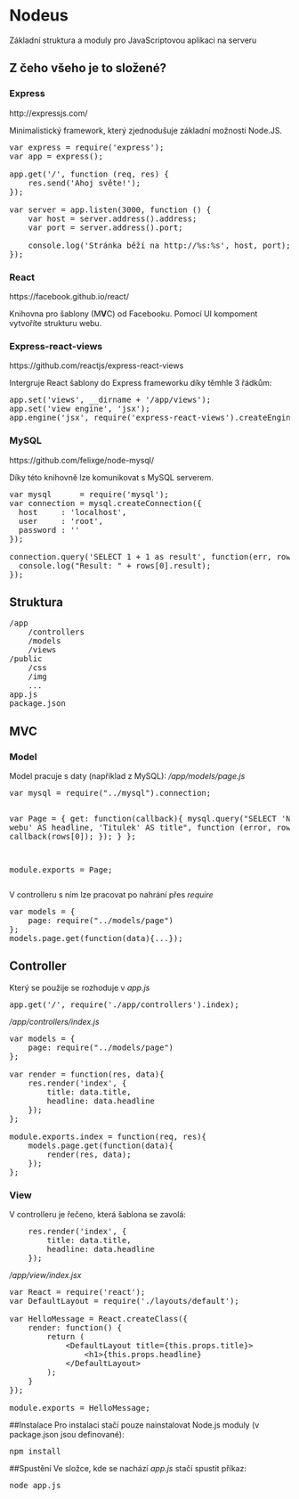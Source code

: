 # Nodeus
Základní struktura a moduly pro JavaScriptovou aplikaci na serveru


<h2>Z čeho všeho je to složené?</h2>
<h3>Express</h3>
http://expressjs.com/

Minimalistický framework, který zjednodušuje základní možnosti Node.JS.
<pre lang="php">
var express = require('express');
var app = express();

app.get('/', function (req, res) {
    res.send('Ahoj světe!');
});

var server = app.listen(3000, function () {
    var host = server.address().address;
    var port = server.address().port;

    console.log('Stránka běží na http://%s:%s', host, port);
});
</pre>

<h3>React</h3>
https://facebook.github.io/react/

Knihovna pro šablony (M<strong>V</strong>C) od Facebooku. Pomocí UI kompoment vytvoříte strukturu webu.

<h3>Express-react-views</h3>
https://github.com/reactjs/express-react-views

Intergruje React šablony do Express frameworku díky těmhle 3 řádkům:
<pre lang="php">
app.set('views', __dirname + '/app/views');
app.set('view engine', 'jsx');
app.engine('jsx', require('express-react-views').createEngine());
</pre>

<h3>MySQL</h3>
https://github.com/felixge/node-mysql/

Díky této knihovně lze komunikovat s MySQL serverem.
<pre lang="php">
var mysql      = require('mysql');
var connection = mysql.createConnection({
  host     : 'localhost',
  user     : 'root',
  password : ''
});

connection.query('SELECT 1 + 1 as result', function(err, rows) {
  console.log("Result: " + rows[0].result);
});
</pre>

<h2>Struktura</h2>
<pre>
/app
    /controllers
    /models
    /views
/public
    /css
    /img
    ...
app.js
package.json
</pre>



<h2>MVC</h2>
<h3>Model</h3>
Model pracuje s daty (například z MySQL):
<em>/app/models/page.js</em>
<pre lang="php">
var mysql = require("../mysql").connection;

var Page = {
    get: function(callback){
        mysql.query("SELECT 'Nadpis webu' AS headline, 'Titulek' AS title", function (error, rows, fields) {
            callback(rows[0]);
        });
    }
};

module.exports = Page;
</pre>

V controlleru s ním lze pracovat po nahrání přes <em>require</em>
<pre lang="php">
var models = {
    page: require("../models/page")
};
models.page.get(function(data){...});
</pre>

<h2>Controller</h2>
Který se použije se rozhoduje v <em>app.js</em>
<pre lang="php">
app.get('/', require('./app/controllers').index);
</pre>

<em>/app/controllers/index.js</em>
<pre lang="php">
var models = {
    page: require("../models/page")
};

var render = function(res, data){
    res.render('index', { 
        title: data.title, 
        headline: data.headline 
    });
};

module.exports.index = function(req, res){
    models.page.get(function(data){
        render(res, data);
    });
};
</pre>

<h3>View</h3>
V controlleru je řečeno, která šablona se zavolá:
<pre lang="php">
    res.render('index', { 
        title: data.title, 
        headline: data.headline 
    });
</pre>

<em>/app/view/index.jsx</em>
<pre lang="php">
var React = require('react');
var DefaultLayout = require('./layouts/default');

var HelloMessage = React.createClass({
    render: function() {
        return (
            &lt;DefaultLayout title={this.props.title}>
                &lt;h1>{this.props.headline}</h1>
            &lt;/DefaultLayout>
        );
    }
});

module.exports = HelloMessage;
</pre>

##Instalace
Pro instalaci stačí pouze nainstalovat Node.js moduly (v package.json jsou definované):
<pre>
npm install
</pre>

##Spustění
Ve složce, kde se nachází <em>app.js</em> stačí spustit příkaz:
<pre>
node app.js
</pre>

